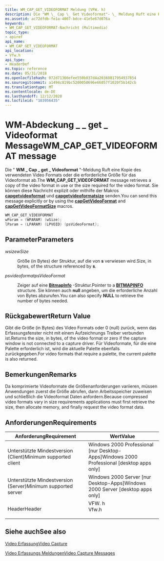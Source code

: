 ```yaml
---
title: WM_CAP_GET_VIDEOFORMAT Meldung (VFW. h)
description: Die "WM \_ Cap \_ Get Videoformat"- \_ Meldung Ruft eine Kopie des verwendeten Video Formats oder die erforderliche Größe für das Videoformat ab. Sie können diese Nachricht explizit oder mithilfe der Makros capgetvideoformat und capgetvideoformatsize senden.
ms.assetid: ac72dfdb-fe1a-4007-bdce-41e5e67d076a
keywords:
- WM_CAP_GET_VIDEOFORMAT-Nachricht (Multimedia)
topic_type:
- apiref
api_name:
- WM_CAP_GET_VIDEOFORMAT
api_location:
- Vfw.h
api_type:
- HeaderDef
ms.topic: reference
ms.date: 05/31/2018
ms.openlocfilehash: 072d71366efee550b037d4a20388817954937854
ms.sourcegitcommit: a1494c819bc5200050696e66057f1020f5b142cb
ms.translationtype: MT
ms.contentlocale: de-DE
ms.lasthandoff: 12/12/2020
ms.locfileid: "103956435"
---
```

# <a name="wm_cap_get_videoformat-message"></a><span data-ttu-id="3dbbc-105">WM-Abdeckung \_ \_ get \_ Videoformat Message</span><span class="sxs-lookup"><span data-stu-id="3dbbc-105">WM\_CAP\_GET\_VIDEOFORMAT message</span></span>

<span data-ttu-id="3dbbc-106">Die " **WM \_ Cap \_ get \_ Videoformat** "-Meldung Ruft eine Kopie des verwendeten Video Formats oder die erforderliche Größe für das Videoformat ab.</span><span class="sxs-lookup"><span data-stu-id="3dbbc-106">The **WM\_CAP\_GET\_VIDEOFORMAT** message retrieves a copy of the video format in use or the size required for the video format.</span></span> <span data-ttu-id="3dbbc-107">Sie können diese Nachricht explizit oder mithilfe der Makros [**capgetvideoformat**](/windows/desktop/api/Vfw/nf-vfw-capgetvideoformat) und [**capgetvideoformatsize**](/windows/desktop/api/Vfw/nf-vfw-capgetvideoformatsize) senden.</span><span class="sxs-lookup"><span data-stu-id="3dbbc-107">You can send this message explicitly or by using the [**capGetVideoFormat**](/windows/desktop/api/Vfw/nf-vfw-capgetvideoformat) and [**capGetVideoFormatSize**](/windows/desktop/api/Vfw/nf-vfw-capgetvideoformatsize) macros.</span></span>


```C++
WM_CAP_GET_VIDEOFORMAT 
wParam = (WPARAM) (wSize); 
lParam = (LPARAM) (LPVOID) (psVideoFormat); 
```



## <a name="parameters"></a><span data-ttu-id="3dbbc-108">Parameter</span><span class="sxs-lookup"><span data-stu-id="3dbbc-108">Parameters</span></span>

<dl> <dt>

<span data-ttu-id="3dbbc-109"><span id="wSize"></span><span id="wsize"></span><span id="WSIZE"></span>*wsize*</span><span class="sxs-lookup"><span data-stu-id="3dbbc-109"><span id="wSize"></span><span id="wsize"></span><span id="WSIZE"></span>*wSize*</span></span>
</dt> <dd>

<span data-ttu-id="3dbbc-110">Größe (in Bytes) der Struktur, auf die von **s** verwiesen wird.</span><span class="sxs-lookup"><span data-stu-id="3dbbc-110">Size, in bytes, of the structure referenced by **s**.</span></span>

</dd> <dt>

<span data-ttu-id="3dbbc-111"><span id="psVideoFormat"></span><span id="psvideoformat"></span><span id="PSVIDEOFORMAT"></span>*psvideoformat*</span><span class="sxs-lookup"><span data-stu-id="3dbbc-111"><span id="psVideoFormat"></span><span id="psvideoformat"></span><span id="PSVIDEOFORMAT"></span>*psVideoFormat*</span></span>
</dt> <dd>

<span data-ttu-id="3dbbc-112">Zeiger auf eine [**BitmapInfo**](/windows/win32/api/wingdi/ns-wingdi-bitmapinfo) -Struktur.</span><span class="sxs-lookup"><span data-stu-id="3dbbc-112">Pointer to a [**BITMAPINFO**](/windows/win32/api/wingdi/ns-wingdi-bitmapinfo) structure.</span></span> <span data-ttu-id="3dbbc-113">Sie können auch **null** angeben, um die erforderliche Anzahl von Bytes abzurufen.</span><span class="sxs-lookup"><span data-stu-id="3dbbc-113">You can also specify **NULL** to retrieve the number of bytes needed.</span></span>

</dd> </dl>

## <a name="return-value"></a><span data-ttu-id="3dbbc-114">Rückgabewert</span><span class="sxs-lookup"><span data-stu-id="3dbbc-114">Return Value</span></span>

<span data-ttu-id="3dbbc-115">Gibt die Größe (in Bytes) des Video Formats oder 0 (null) zurück, wenn das Erfassungsfenster nicht mit einem Aufzeichnungs Treiber verbunden ist.</span><span class="sxs-lookup"><span data-stu-id="3dbbc-115">Returns the size, in bytes, of the video format or zero if the capture window is not connected to a capture driver.</span></span> <span data-ttu-id="3dbbc-116">Für Videoformate, für die eine Palette erforderlich ist, wird die aktuelle Palette ebenfalls zurückgegeben.</span><span class="sxs-lookup"><span data-stu-id="3dbbc-116">For video formats that require a palette, the current palette is also returned.</span></span>

## <a name="remarks"></a><span data-ttu-id="3dbbc-117">Bemerkungen</span><span class="sxs-lookup"><span data-stu-id="3dbbc-117">Remarks</span></span>

<span data-ttu-id="3dbbc-118">Da komprimierte Videoformate die Größenanforderungen variieren, müssen Anwendungen zuerst die Größe abrufen, dann Arbeitsspeicher zuweisen und schließlich die Videoformat Daten anfordern.</span><span class="sxs-lookup"><span data-stu-id="3dbbc-118">Because compressed video formats vary in size requirements applications must first retrieve the size, then allocate memory, and finally request the video format data.</span></span>

## <a name="requirements"></a><span data-ttu-id="3dbbc-119">Anforderungen</span><span class="sxs-lookup"><span data-stu-id="3dbbc-119">Requirements</span></span>



| <span data-ttu-id="3dbbc-120">Anforderung</span><span class="sxs-lookup"><span data-stu-id="3dbbc-120">Requirement</span></span> | <span data-ttu-id="3dbbc-121">Wert</span><span class="sxs-lookup"><span data-stu-id="3dbbc-121">Value</span></span> |
|-------------------------------------|----------------------------------------------------------------------------------|
| <span data-ttu-id="3dbbc-122">Unterstützte Mindestversion (Client)</span><span class="sxs-lookup"><span data-stu-id="3dbbc-122">Minimum supported client</span></span><br/> | <span data-ttu-id="3dbbc-123">Windows 2000 Professional \[nur Desktop-Apps\]</span><span class="sxs-lookup"><span data-stu-id="3dbbc-123">Windows 2000 Professional \[desktop apps only\]</span></span><br/>                       |
| <span data-ttu-id="3dbbc-124">Unterstützte Mindestversion (Server)</span><span class="sxs-lookup"><span data-stu-id="3dbbc-124">Minimum supported server</span></span><br/> | <span data-ttu-id="3dbbc-125">Windows 2000 Server \[nur Desktop-Apps\]</span><span class="sxs-lookup"><span data-stu-id="3dbbc-125">Windows 2000 Server \[desktop apps only\]</span></span><br/>                             |
| <span data-ttu-id="3dbbc-126">Header</span><span class="sxs-lookup"><span data-stu-id="3dbbc-126">Header</span></span><br/>                   | <dl> <span data-ttu-id="3dbbc-127"><dt>VFW. h</dt></span><span class="sxs-lookup"><span data-stu-id="3dbbc-127"><dt>Vfw.h</dt></span></span> </dl> |



## <a name="see-also"></a><span data-ttu-id="3dbbc-128">Siehe auch</span><span class="sxs-lookup"><span data-stu-id="3dbbc-128">See also</span></span>

<dl> <dt>

[<span data-ttu-id="3dbbc-129">Video Erfassung</span><span class="sxs-lookup"><span data-stu-id="3dbbc-129">Video Capture</span></span>](video-capture.md)
</dt> <dt>

[<span data-ttu-id="3dbbc-130">Video Erfassungs Meldungen</span><span class="sxs-lookup"><span data-stu-id="3dbbc-130">Video Capture Messages</span></span>](video-capture-messages.md)
</dt> </dl>

 

